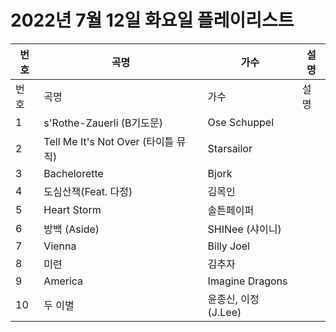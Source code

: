 # 2022년 7월 12일 화요일 플레이리스트

| 번호 | 곡명 | 가수 | 설명 |
|------|------|------|------|
| 번호 | 곡명 | 가수 | 설명 |
| 1 | s'Rothe-Zauerli (B기도문) | Ose Schuppel |  |
| 2 | Tell Me It's Not Over (타이틀 뮤직) | Starsailor |  |
| 3 | Bachelorette | Bjork |  |
| 4 | 도심산책(Feat. 다정) | 김목인 |  |
| 5 | Heart Storm | 솔튼페이퍼 |  |
| 6 | 방백 (Aside) | SHINee (샤이니) |  |
| 7 | Vienna | Billy Joel |  |
| 8 | 미련 | 김추자 |  |
| 9 | America | Imagine Dragons |  |
| 10 | 두 이별 | 윤종신, 이정(J.Lee) |  |
